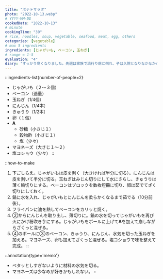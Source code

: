 ```yaml
---
title: "ポテトサラダ"
photo: "2022-10-13.webp"
# YYYY-MM-DD
cookedDate: "2022-10-13"
# minute
cookingTime: "30"
# rice, noodles, soup, vegetable, seafood, meat, egg, others
categories: [vegetable]
# max 5 ingredients
ingredients: [じゃがいも, ベーコン, 玉ねぎ]
# range = 1-5
evaluation: "4"
diary: "すっかり寒くなりました。先週は家族で流行り病に倒れ、子は入院となりなかなかハードボイルドでした。今後も同じような状況があるかもしれないので、共倒れとならないように対策を考えなくてはいけないなと思いました。"
---
```


::ingredients-list{number-of-people=2}
- じゃがいも（２～３個）
- ベーコン（適量）
- 玉ねぎ（1/4個）
- にんじん（1/4本）
- きゅうり（1/2本）
- 卵（１個）
- **A**
  - 砂糖（小さじ１）
  - 穀物酢（小さじ１）
  - 塩（少々）
- マヨネーズ（大さじ１～２）
- 塩コショウ（少々）
::

::how-to-make
1. 下ごしらえ。じゃがいもは皮を剥く（大きければ半分に切る）。にんじんは皮を剥いて半分に切る。玉ねぎはみじん切りにして水にさらし、きゅうりは薄く輪切りにする。ベーコンはブロックを数枚短冊に切り、卵は茹でてざく切りにしておく。
2. 鍋に水を入れ、じゃがいもとにんじんを柔らかくなるまで茹でる（10分前後）。
3. フライパンに油を熱してベーコンをカリッと焼く。
4. ②からにんじんを取り出し、薄切りに。鍋の水を切ってじゃがいもを再び火にかけ粉吹き芋にする。じゃがいもをボールに上げて**A**を加えて崩しながらざくっと混ぜる。
5. ④のボールに③のベーコン、きゅうり、にんじん、水気を切った玉ねぎを加える。マヨネーズ、卵も加えてざくっと混ぜる。塩コショウで味を整えて完成。
::

::annotation{type='memo'}
- ベタッとしすぎないように材料の水気を切る。
- マヨネーズは少なめが好きかもしれない。
::
